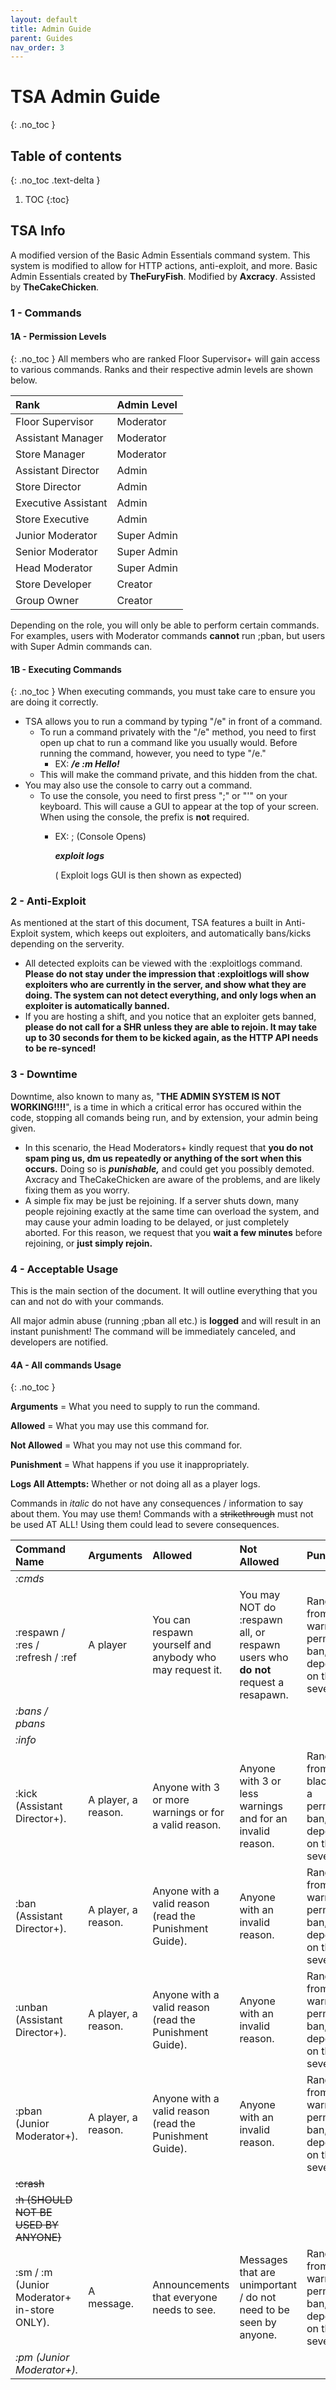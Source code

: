 ```yaml
---
layout: default
title: Admin Guide
parent: Guides
nav_order: 3
---
```


# TSA Admin Guide
{: .no_toc }

## Table of contents
{: .no_toc .text-delta }

1. TOC
{:toc}

## TSA Info 
A modified version of the Basic Admin Essentials command system. This system is modified to allow for HTTP actions, anti-exploit, and more. Basic Admin Essentials created by **TheFuryFish**. Modified by **Axcracy**. Assisted by **TheCakeChicken**.

### 1 - Commands
#### 1A - Permission Levels
{: .no_toc }
All members who are ranked Floor Supervisor+ will gain access to various commands. Ranks and their respective admin levels are shown below. 

| Rank        | Admin Level         | 
|:-------------|:------------------|
| Floor Supervisor           | Moderator | 
| Assistant Manager | Moderator   | 
| Store Manager           | Moderator     | 
| Assistant Director          | Admin | 
| Store Director           | Admin | 
| Executive Assistant           | Admin | 
| Store Executive         | Admin | 
| Junior Moderator           | Super Admin | 
| Senior Moderator          | Super Admin | 
| Head Moderator           | Super Admin | 
| Store Developer          | Creator | 
| Group Owner           | Creator | 

Depending on the role, you will only be able to perform certain commands. For examples, users with Moderator commands **cannot** run ;pban, but users with Super Admin commands can. 

#### 1B - Executing Commands
{: .no_toc }
When executing commands, you must take care to ensure you are doing it correctly. 

* TSA allows you to run a command by typing "/e" in front of a command. 
  * To run a command privately with the "/e" method, you need to first open up chat to run a command like you usually would. Before running the command, however, you need to type "/e."
    * EX:  **_/e :m Hello!_**
  * This will make the command private, and this hidden from the chat. 
* You may also use the console to carry out a command. 
  * To use the console, you need to first press ";" or "'" on your keyboard. This will cause a GUI to appear at the top of your screen. When using the console, the prefix is **not** required. 
    * EX: ; (Console Opens) 
      
      **_exploit logs_**

      ( Exploit logs GUI is then shown as expected) 
      
### 2 - Anti-Exploit
As mentioned at the start of this document, TSA features a built in Anti-Exploit system, which keeps out exploiters, and automatically bans/kicks depending on the serverity. 

* All detected exploits can be viewed with the :exploitlogs command. **Please do not stay under the impression that :exploitlogs will show exploiters who are currently in the server, and show what they are doing. The system can not detect everything, and only logs when an exploiter is automatically banned.** 
* If you are hosting a shift, and you notice that an exploiter gets banned, **please do not call for a SHR unless they are able to rejoin. It may take up to 30 seconds for them to be kicked again, as the HTTP API needs to be re-synced!** 

### 3 - Downtime
Downtime, also known to many as, "**THE ADMIN SYSTEM IS NOT WORKING!!!!**", is a time in which a critical error has occured within the code, stopping all comands being run, and by extension, your admin being given. 

* In this scenario, the Head Moderators+ kindly request that **you do not spam ping us, dm us repeatedly or anything of the sort when this occurs.** Doing so is **_punishable,_** and could get you possibly demoted. Axcracy and TheCakeChicken are aware of the problems, and are likely fixing them as you worry. 
* A simple fix may be just be rejoining. If a server shuts down, many people rejoining exactly at the same time can overload the system, and may cause your admin loading to be delayed, or just completely aborted. For this reason, we request that you **wait a few minutes** before rejoining, or **just simply rejoin.**

### 4 - Acceptable Usage
This is the main section of the document. It will outline everything that you can and not do with your commands. 

All major admin abuse (running ;pban all etc.) is **logged** and will result in an instant punishment! The command will be immediately canceled, and developers are notified. 

#### 4A - All commands Usage
{: .no_toc }

**Arguments** = What you need to supply to run the command. 

**Allowed** = What you may use this command for. 

**Not Allowed** = What you may not use this command for. 

**Punishment** = What happens if you use it inappropriately. 

**Logs All Attempts:** Whether or not doing all as a player logs.

Commands in _italic_ do not have any consequences / information to say about them. You may use them! Commands with a ~~strikethrough~~ must not be used AT ALL! Using them could lead to severe consequences.

| Command Name        | Arguments  | Allowed | Not Allowed | Punishment | Logs All Attempts |
|:-------------|:------------------|:------|:-------------|:------------|:------------------|
| _:cmds_           |  |   |              |             |                   |
| :respawn / :res / :refresh / :ref          | A player | You can respawn yourself and anybody who may request it.  |  You may NOT do :respawn all, or respawn users who **do not** request a resapawn.           |  Ranges from a warning to permanent ban, depending on the severity.          |  No.                 |
| _:bans / pbans_           |  |   |              |             |                   |
| _:info_         |  |   |              |             |                   |
| :kick (Assistant Director+).           | A player, a reason. | Anyone with 3 or more warnings or for a valid reason.  |  Anyone with 3 or less warnings and for an invalid reason.  | Ranges from a blacklist to a permanent ban, depending on the severity.            |    Yes.               |
| :ban (Assistant Director+).           | A player, a reason. | Anyone with a valid reason (read the Punishment Guide). | Anyone with an invalid reason.             |  Ranges from a warning to a permanent ban, depending on the severity.       |     Yes.              |
| :unban (Assistant Director+).           | A player, a reason. | Anyone with a valid reason (read the Punishment Guide). | Anyone with an invalid reason.             |  Ranges from a warning to a permanent ban, depending on the severity.       |     No.   |
| :pban (Junior Moderator+).           | A player, a reason. | Anyone with a valid reason (read the Punishment Guide).  |  Anyone with an invalid reason.            |  Ranges from a warning to a permanent ban, depending on the severity.           |   Yes.                |
| ~~:crash~~           |  |   |              |             |                   |
| ~~:h (SHOULD NOT BE USED BY ANYONE)~~           |  |   |              |             |                   |
| :sm / :m (Junior Moderator+ in-store ONLY).           | A message. | Announcements that everyone needs to see.  | Messages that are unimportant / do not need to be seen by anyone. | Ranges from a warning to a permanent ban, depending on the severity.          |  No.                 |
| _:pm (Junior Moderator+)._           |  |   |              |             |                   |
